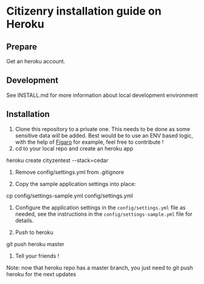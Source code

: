 Citizenry installation guide on Heroku
======================================

Prepare
-------

Get an heroku account.

Development
-----------

See INSTALL.md for more information about local development environment

Installation
------------

1. Clone this repository to a private one. This needs to be done as some sensitive data will be added. Best would be to use an ENV based logic, with the help of [Figaro](https://github.com/laserlemon/figaro) for example, feel free to contribute !
1. cd to your local repo and create an heroku app

  heroku create cityzentest --stack=cedar

1. Remove config/settings.yml from .gitignore

1. Copy the sample application settings into place:

  cp config/settings-sample.yml config/settings.yml

1. Configure the application settings in the `config/settings.yml` file as needed, see the instructions in the `config/settings-sample.yml` file for details.

1. Push to heroku

  git push heroku master

1. Tell your friends !

Note: now that heroku repo has a master branch, you just need to git push heroku for the next updates
